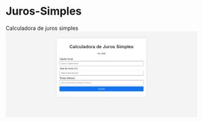 # Juros-Simples
Calculadora de juros simples
<img src="/jurosSimples/preview.png" alt="visualização da calculadora">